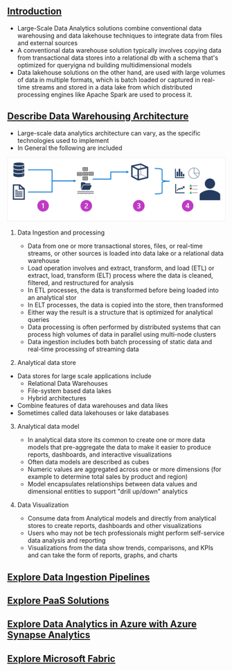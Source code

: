 ## [Introduction](https://learn.microsoft.com/en-us/training/modules/examine-components-of-modern-data-warehouse/1-introduction)
- Large-Scale Data Analytics solutions combine conventional data warehousing and data lakehouse techniques to integrate data from files and external sources
- A conventional data warehouse solution typically involves copying data from transactional data stores into a relational db with a schema that's optimized for queryigna nd building multidimensional models
- Data lakehouse solutions on the other hand, are used with large volumes of data in multiple formats, which is batch loaded or captured in real-time streams and stored in a data lake from which distributed processing engines like Apache Spark are used to process it.

## [Describe Data Warehousing Architecture](https://learn.microsoft.com/en-us/training/modules/examine-components-of-modern-data-warehouse/2-describe-warehousing)
- Large-scale data analytics architecture can vary, as the specific technologies used to implement
- In General the following are included

![alt text](image-21.png)


1. Data Ingestion and processing
    - Data from one or more transactional stores, files, or real-time streams, or other sources is loaded into data lake or a relational data warehouse
    - Load operation involves and extract, transform, and load (ETL) or extract, load, transform (ELT) process where the data is cleaned, filtered, and restructured for analysis
    - In ETL processes, the data is transformed before being loaded into an analytical stor
    - In ELT processes, the data is copied into the store, then transformed
    - Either way the result is a structure that is optimized for analytical queries
    - Data processing is often performed by distributed systems that can process high volumes of data in parallel using multi-node clusters
    - Data ingestion includes both batch processing of static data and real-time processing of streaming data

2. Analytical data store
- Data stores for large scale applications include 
    - Relational Data Warehouses
    - File-system based data lakes
    - Hybrid architectures
- Combine features of data warehouses and data likes
- Sometimes called data lakehouses or lake databases


3. Analytical data model
    - In analytical data store its common to create one or more data models that pre-aggregate the data to make it easier to produce reports, dashboards, and interactive visualizations
    - Often data models are described as cubes
    - Numeric values are aggregated across one or more dimensions (for example to determine total sales by product and region)
    - Model encapsulates relationships between data values and dimensional entities to support "drill up/down" analytics

4. Data Visualization
    - Consume data from Analytical models and directly from analytical stores to create reports, dashboards and other visualizations
    - Users who may not be tech professionals might perform self-service data analysis and reporting
    - Visualizations from the data show trends, comparisons, and KPIs and can take the form of reports, graphs, and charts

## [Explore Data Ingestion Pipelines]()

## [Explore PaaS Solutions]()

## [Explore Data Analytics in Azure with Azure Synapse Analytics]()

## [Explore Microsoft Fabric]()